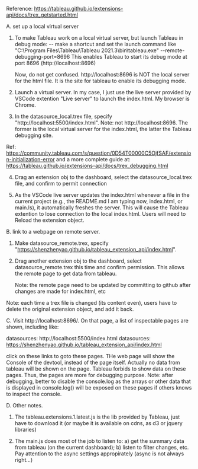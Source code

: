 Reference:
https://tableau.github.io/extensions-api/docs/trex_getstarted.html


A. set up a local virtual server
1. To make Tableau work on a local virtual server, but launch Tableau in debug mode:
    -- make a shortcut and set the launch command like "C:\Program Files\Tableau\Tableau 2021.3\bin\tableau.exe" --remote-debugging-port=8696
    This enables Tableau to start its debug mode at port 8696 (http://localhost:8696)

    Now, do not get confused. http://localhost:8696 is NOT the local server for the html file. It is the site for tableau to enable its debugging mode. 

2. Launch a virtual server. In my case, I just use the live server provided by VSCode extention "Live server" to launch the index.html. My browser is Chrome. 

3. In the datasource_local.trex file, specify "<url>http://localhost:5500/index.html</url>". Note: not http://localhost:8696. The former is the local virtual server for the index.html, the latter the Tableau debugging site. 

Ref: https://community.tableau.com/s/question/0D54T00000C5OjfSAF/extension-initialization-error
and a more complete guide at:
https://tableau.github.io/extensions-api/docs/trex_debugging.html

4. Drag an extension obj to the dashboard, select the datasource_local.trex file, and confirm to permit connection  

5. As the VSCode live server updates the index.html whenever a file in the current project (e.g., the README.md I am typing now, index.html, or main.ls), it automatically freshes the server. This will cause the Tableau extention to lose connection to the local index.html. Users will need to  Reload the extension object. 


B. link to a webpage on remote server.  

1. Make datasource_remote.trex, specify "<url>https://shenzhenyao.github.io/tableau_extension_api/index.html</url>".

2. Drag another extension obj to the dashboard, select datasource_remote.trex this time and confirm permission. This allows the remote page to get data from tableau. 

    Note: the remote page need to be updated by committing to github after changes are made for index.html, etc

Note: each time a trex file is changed (its content even), users have to delete the original extension object, and add it back.


C. Visit http://localhost:8696/. On that page, a list of inspectable pages are shown, including like:

datasources: http://localhost:5500/index.html
datasources: https://shenzhenyao.github.io/tableau_extension_api/index.html

click on these links to goto these pages. THe web page will show the Console of the devtool, instead of the page itself. Actually no data from tableau will be shown on the page. Tableau forbids to show data on these pages. Thus, the pages are more for debugging purpose. Note: after debugging, better to disable the console.log as the arrays or other data that is displayed in console.log() will be exposed on these pages if others knows to inspect the console.

D. Other notes.

1. The tableau.extensions.1.latest.js is the lib provided by Tableau, just have to download it (or maybe it is available on cdns, as d3 or jquery libraries)

2. The main.js does most of the job to listen to: a) get the summary data from tableau (on the current dashboard); b) listen to filter changes, etc.
    Pay attention to the async settings appropirately (async is not always right...)

